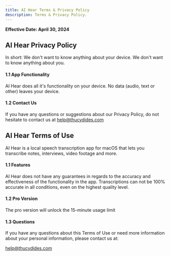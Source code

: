 ```yaml
---
title: AI Hear Terms & Privacy Policy
description: Terms & Privacy Policy.
---
```


**Effective Date: April 30, 2024**

## AI Hear Privacy Policy

In short: We don't want to know anything about your device. We don't want to know anything about you.

#### 1.1 App Functionality

AI Hear does all it's functionality on your device. No data (audio, text or other) leaves your device.

#### 1.2 Contact Us

If you have any questions or suggestions about our Privacy Policy, do not hesitate to contact us at help@thucydides.com

## AI Hear Terms of Use

AI Hear is a local speech transcription app for macOS that lets you transcribe notes, interviews, video footage and more.

#### 1.1 Features

AI Hear does not have any guarantees in regards to the accuracy and effectiveness of the functionality in the app. Transcriptions can not be 100% accurate in all conditions, even on the highest quality level.

#### 1.2 Pro Version

The pro version will unlock the 15-minute usage limit

#### 1.3 Questions

If you have any questions about this Terms of Use or need more information about your personal information, please contact us at:

help@thucydides.com
